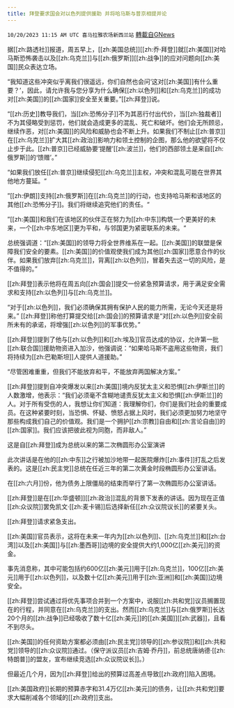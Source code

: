 ```yaml
---
title: 拜登要求国会对以色列提供援助 并将哈马斯与普京相提并论
---
```

`10/20/2023 11:15 AM UTC 喜马拉雅农场新西兰站` [轉載自GNews](https://gnews.org/articles/1859112)

据[[zh:路透社]]报道，周五早上，[[zh:美国总统]][[zh:乔·拜登]]就[[zh:美国]]对哈马斯恐怖袭击以及[[zh:乌克兰]]与[[zh:俄罗斯]][[zh:战争]]的应对问题向[[zh:美国]]民众表达立场。

 “我知道这些冲突似乎离我们很遥远，你们自然也会问‘这对[[zh:美国]]有什么重要？’，因此，请允许我与您分享为什么确保[[zh:以色列]]和[[zh:乌克兰]]的成功对[[zh:美国]]的[[zh:国家]]安全至关重要。”[[zh:拜登]]说。

 “[[zh:历史]]教导我们，当[[zh:恐怖分子]]不为其恶行付出代价，当[[zh:独裁者]]不为其侵略受到惩罚，他们就会造成更多的混乱、死亡和破坏。他们会无所顾忌，继续作恶，对[[zh:美国]]的风险和威胁也会不断上升。如果我们不制止[[zh:普京]]在[[zh:乌克兰]]扩大其[[zh:政治]]影响力和领土控制的企图，那么他的欲望将不仅止步于此。[[zh:普京]]已经威胁要‘提醒’[[zh:波兰]]，他们的西部领土是来自[[zh:俄罗斯]]的‘馈赠’。”

 “如果我们放任[[zh:普京]]继续侵犯[[zh:乌克兰]]主权，冲突和混乱可能在世界其他地方蔓延。“

 ”[[zh:伊朗]]支持[[zh:俄罗斯]]在[[zh:乌克兰]]的行动，也支持哈马斯和该地区的其他[[zh:恐怖分子]]。我们将继续追究他们的责任。“

 ”[[zh:美国]]和我们在该地区的伙伴正在努力为[[zh:中东]]构筑一个更美好的未来，一个[[zh:中东地区]]更为平和，与邻国更为紧密联系的未来。“

 总统强调道：“[[zh:美国]]的领导力将全世界维系在一起。[[zh:美国]]的联盟是保障我们安全的要素。[[zh:美国]]的价值观使我们成为其他[[zh:国家]]愿意合作的伙伴。如果我们放弃[[zh:乌克兰]]，背离[[zh:以色列]]，冒着失去这一切的风险，是不值得的。”

 [[zh:拜登]]表示他将在周五向[[zh:国会]]提交一份紧急预算请求，用于满足安全需求和支持[[zh:以色列]]与[[zh:乌克兰]]。

  “对于[[zh:以色列]]，我们必须确保其拥有保护人民的能力所需，无论今天还是将来。” [[zh:拜登]]称他打算提交给[[zh:国会]]的预算请求是“对[[zh:以色列]]安全前所未有的承诺，将增强[[zh:以色列]]的军事优势。”  

 [[zh:拜登]]提到了他与[[zh:以色列]]和[[zh:埃及]]官员达成的协议，允许第一批[[zh:联合国]]援助物资进入加沙，他强调说：“如果哈马斯不盗用这些物资，我们将持续为[[zh:巴勒斯坦]]人提供人道援助。”

“尽管困难重重，但我们不能放弃和平，不能放弃两国解决方案。”

 [[zh:拜登]]提到自冲突爆发以来[[zh:美国]]境内反犹太主义和恐惧[[zh:伊斯兰]]的人数激增，他表示：“我们必须毫不含糊地谴责反犹太主义和恐惧[[zh:伊斯兰]]的人。对于所有受伤的人，我想让你们知道：我理解你们，你们是我们社会的重要成员。在这种紧要时刻，当恐惧、怀疑、愤怒占据上风时，我们必须更加努力地坚守那些构成我们自己的价值观。我们是一个拥护[[zh:宗教]]自由和[[zh:言论自由]]的[[zh:国家]]。我们应该把彼此视为同胞，而非敌人。”

 这是自[[zh:拜登]]成为总统以来的第二次椭圆形办公室演讲

  此次讲话是在他的[[zh:中东]]之行被加沙地带一起医院爆炸[[zh:事件]]打乱之后发表的。这是[[zh:民主党]]总统在任近三年的第二次黄金时段椭圆形办公室讲话。

 在[[zh:六月]]份，他为债务上限僵局的结束而举行了第一次椭圆形办公室讲话。

 [[zh:拜登]]是在[[zh:华盛顿]][[zh:政治]]混乱的背景下发表的讲话。因为现在正值[[zh:众议院]]罢免凯文·[[zh:麦卡锡]]后选择新任[[zh:众议院议长]]的紧要关头。

[[zh:拜登]]请求紧急支出。 

[[zh:美国]]官员表示，这将在未来一年内为[[zh:以色列]]、[[zh:乌克兰]]和[[zh:台湾]]以及[[zh:美国]]与[[zh:墨西哥]]边境的安全提供大约1,000亿[[zh:美元]]的资金。

事先消息称，其中可能包括约600亿[[zh:美元]]用于[[zh:乌克兰]]，100亿[[zh:美元]]用于[[zh:以色列]]，以及数十亿[[zh:美元]]用于[[zh:亚洲]]和[[zh:美国]]边境安全。

 [[zh:拜登]]尝试通过将优先事项合并到一个方案中，说服[[zh:共和党]]议员搁置现在的行程，并同意在[[zh:乌克兰]]的支出。然而[[zh:乌克兰]]与[[zh:俄罗斯]]长达20个月的[[zh:战争]]已经吸收了数十亿[[zh:美元]]的[[zh:美国]][[zh:武器]]，且看不到尽头。

 [[zh:美国]]的任何资助方案都必须由[[zh:民主党]]领导的[[zh:参议院]]和[[zh:共和党]]领导的[[zh:众议院]]通过。（保守派议员[[zh:吉姆·乔丹]]，前总统唐纳德·[[zh:特朗普]]的盟友，宣布继续竞选[[zh:众议院议长]]。）

 但最近几个月，因为[[zh:拜登]]给出的预算过高差点导致[[zh:政府]]陷入困境。

 [[zh:美国政府]]长期的预算赤字和31.4万亿[[zh:美元]]的债务，让[[zh:共和党]]要求大幅削减各个领域的[[zh:政府]]支出。
